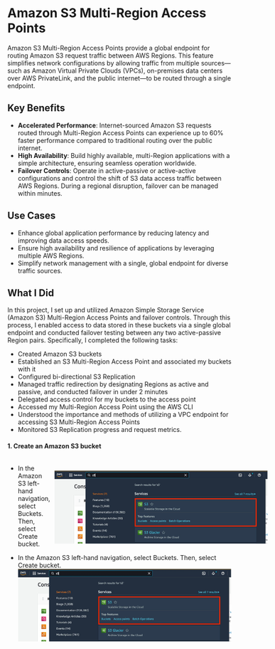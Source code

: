 # Amazon S3 Multi-Region Access Points

Amazon S3 Multi-Region Access Points provide a global endpoint for routing Amazon S3 request traffic between AWS Regions. This feature simplifies network configurations by allowing traffic from multiple sources—such as Amazon Virtual Private Clouds (VPCs), on-premises data centers over AWS PrivateLink, and the public internet—to be routed through a single endpoint.

## Key Benefits

- **Accelerated Performance**: Internet-sourced Amazon S3 requests routed through Multi-Region Access Points can experience up to 60% faster performance compared to traditional routing over the public internet.
- **High Availability**: Build highly available, multi-Region applications with a simple architecture, ensuring seamless operation worldwide.
- **Failover Controls**: Operate in active-passive or active-active configurations and control the shift of S3 data access traffic between AWS Regions. During a regional disruption, failover can be managed within minutes.

## Use Cases

- Enhance global application performance by reducing latency and improving data access speeds.
- Ensure high availability and resilience of applications by leveraging multiple AWS Regions.
- Simplify network management with a single, global endpoint for diverse traffic sources.

## What I Did

In this project, I set up and utilized Amazon Simple Storage Service (Amazon S3) Multi-Region Access Points and failover controls. Through this process, I enabled access to data stored in these buckets via a single global endpoint and conducted failover testing between any two active-passive Region pairs. Specifically, I completed the following tasks:

- Created Amazon S3 buckets
- Established an S3 Multi-Region Access Point and associated my buckets with it
- Configured bi-directional S3 Replication
- Managed traffic redirection by designating Regions as active and passive, and conducted failover in under 2 minutes
- Delegated access control for my buckets to the access point
- Accessed my Multi-Region Access Point using the AWS CLI
- Understood the importance and methods of utilizing a VPC endpoint for accessing S3 Multi-Region Access Points
- Monitored S3 Replication progress and request metrics.

#### 1. Create an Amazon S3 bucket

- <div style="display: flex; align-items: center;">
      <p style="margin-right: 10px;">In the Amazon S3 left-hand navigation, select Buckets. Then, select Create bucket.</p>
      <img src="./img/multi-region-access-1.1.c5de5b0a30bd9cd15fdacdf836d7d8956773a347.png" alt="Amazon S3 Console" style="margin-top: 5px;">
    </div>
- In the Amazon S3 left-hand navigation, select Buckets. Then, select Create bucket.<img align="top" src="./img/multi-region-access-1.1.c5de5b0a30bd9cd15fdacdf836d7d8956773a347.png" alt="Amazon S3 Console">




